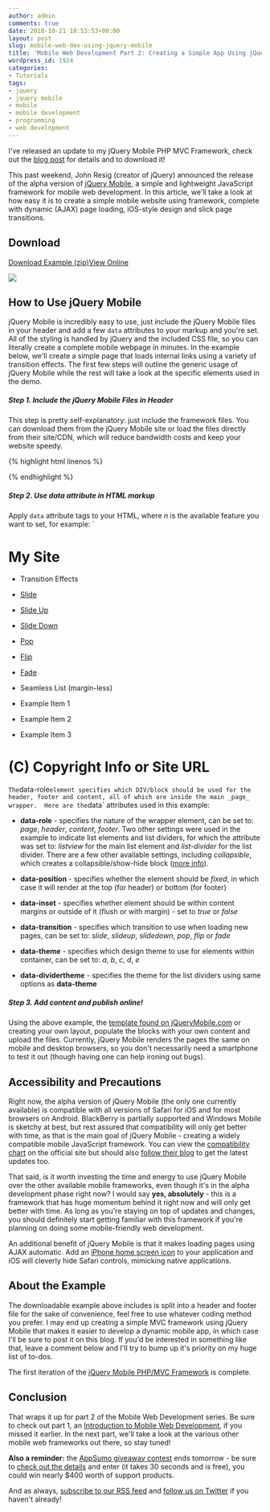 ```yaml
---
author: admin
comments: true
date: 2010-10-21 18:53:53+00:00
layout: post
slug: mobile-web-dev-using-jquery-mobile
title: 'Mobile Web Development Part 2: Creating a Simple App Using jQuery Mobile'
wordpress_id: 1924
categories:
- Tutorials
tags:
- jquery
- jquery mobile
- mobile
- mobile development
- programming
- web development
---
```



I've released an update to my jQuery Mobile PHP MVC Framework, check out the [blog post](http://devgrow.com/updated-jquery-mobile-php-mvc-framework/) for details and to download it!




This past weekend, John Resig (creator of jQuery) announced the release of the alpha version of [jQuery Mobile](http://jquerymobile.com/), a simple and lightweight JavaScript framework for mobile web development.  In this article, we'll take a look at how easy it is to create a simple mobile website using framework, complete with dynamic (AJAX) page loading, iOS-style design and slick page transitions.<!-- more -->



## Download




[Download Example (zip)](http://devgrow.com/examples/jquerymobile/jquerymobile.zip)[View Online](http://devgrow.com/examples/jquerymobile/)



[![](http://devgrow.com/wp-content/uploads/2010/10/mobile-dev2-screenshot.png)](http://devgrow.com/examples/jquerymobile/)



## How to Use jQuery Mobile


jQuery Mobile is incredibly easy to use, just include the jQuery Mobile files in your header and add a few `data` attributes to your markup and you're set.  All of the styling is handled by jQuery and the included CSS file, so you can literally create a complete mobile webpage in minutes.  In the example below, we'll create a simple page that loads internal links using a variety of transition effects.  The first few steps will outline the generic usage of jQuery Mobile while the rest will take a look at the specific elements used in the demo.



##### Step 1. Include the jQuery Mobile Files in Header


This step is pretty self-explanatory: just include the framework files.  You can download them from the jQuery Mobile site or load the files directly from their site/CDN, which will reduce bandwidth costs and keep your website speedy.

{% highlight html linenos %}
<link rel="stylesheet" href="http://code.jquery.com/mobile/1.0a1/jquery.mobile-1.0a1.min.css" />
<script type="text/javascript" src="http://code.jquery.com/jquery-1.4.3.min.js"></script>
<script type="text/javascript" src="http://code.jquery.com/mobile/1.0a1/jquery.mobile-1.0a1.min.js"></script>
{% endhighlight %}



##### Step 2. Use data attribute in HTML markup


Apply `data` attribute tags to your HTML, where _n_ is the available feature you want to set, for example:
`








# My Site












  * Transition Effects


  * [Slide](effects.php?id=slide)


  * [Slide Up](effects.php?id=slideup)


  * [Slide Down](effects.php?id=slidedown)


  * [Pop](effects.php?id=pop)


  * [Flip](effects.php?id=flip)


  * [Fade](effects.php?id=fade)









  * Seamless List (margin-less)


  * Example Item 1


  * Example Item 2


  * Example Item 3










# (C) Copyright Info or Site URL








`
The `data-role` element specifies which DIV/block should be used for the header, footer and content, all of which are inside the main _page_ wrapper.  Here are the `data` attributes used in this example:




  * **data-role** - specifies the nature of the wrapper element, can be set to: _page_, _header_, _content_, _footer_.  Two other settings were used in the example to indicate list elements and list dividers, for which the attribute was set to: _listview_ for the main list element and _list-divider_ for the list divider.  There are a few other available settings, including _collapsible_, which creates a collapsible/show-hide block ([more info](http://jquerymobile.com/demos/1.0a1/#docs/content/content-collapsible.html)).


  * **data-position** - specifies whether the element should be _fixed_, in which case it will render at the top (for header) or bottom (for footer)


  * **data-inset** - specifies whether element should be within content margins or outside of it (flush or with margin) - set to _true_ or _false_


  * **data-transition** - specifies which transition to use when loading new pages, can be set to: _slide_, _slideup_, _slidedown_, _pop_, _flip_ or _fade_


  * **data-theme** - specifies which design theme to use for elements within container, can be set to: _a_, _b_, _c_, _d_, _e_


  * **data-dividertheme** - specifies the theme for the list dividers using same options as **data-theme**





##### Step 3. Add content and publish online!


Using the above example, the [template found on jQueryMobile.com](http://jquerymobile.com/demos/1.0a1/#docs/pages/docs-pages.html) or creating your own layout, populate the blocks with your own content and upload the files.  Currently, jQuery Mobile renders the pages the same on mobile and desktop browsers, so you don't necessarily need a smartphone to test it out (though having one can help ironing out bugs).



## Accessibility and Precautions


Right now, the alpha version of jQuery Mobile (the only one currently available) is compatible with all versions of Safari for iOS and for most browsers on Android.  BlackBerry is partially supported and Windows Mobile is sketchy at best, but rest assured that compatibility will only get better with time, as that is the main goal of jQuery Mobile - creating a widely compatible mobile JavaScript framework.  You can view the [compatibility chart](http://jquerymobile.com/gbs/) on the official site but should also [follow their blog](http://jquerymobile.com/blog/) to get the latest updates too.

That said, is it worth investing the time and energy to use jQuery Mobile over the other available mobile frameworks, even though it's in the alpha development phase right now?  I would say **yes, absolutely** - this is a framework that has huge momentum behind it right now and will only get better with time.  As long as you're staying on top of updates and changes, you should definitely start getting familiar with this framework if you're planning on doing some mobile-friendly web development.

An additional benefit of jQuery Mobile is that it makes loading pages using AJAX automatic.  Add an [iPhone home screen icon](http://www.askdavetaylor.com/how_to_create_custom_apple_iphone_website_icon.html) to your application and iOS will cleverly hide Safari controls, mimicking native applications.



## About the Example


The downloadable example above includes is split into a header and footer file for the sake of convenience, feel free to use whatever coding method you prefer.  I may end up creating a simple MVC framework using jQuery Mobile that makes it easier to develop a dynamic mobile app, in which case I'll be sure to post it on this blog.  If you'd be interested in something like that, leave a comment below and I'll try to bump up it's priority on my huge list of to-dos.




The first iteration of the [jQuery Mobile PHP/MVC Framework](http://devgrow.com/jquery-mobile-php-mvc-framework/) is complete.






## Conclusion


That wraps it up for part 2 of the Mobile Web Development series.  Be sure to check out part 1, an [Introduction to Mobile Web Development](http://devgrow.com/intro-to-mobile-web-dev/), if you missed it earlier.  In the next part, we'll take a look at the various other mobile web frameworks out there, so stay tuned!

**Also a reminder:** the [AppSumo giveaway contest](http://devgrow.com/appsumo-giveaway/) ends tomorrow - be sure to [check out the details](http://devgrow.com/appsumo-giveaway/) and enter (it takes 30 seconds and is free), you could win nearly $400 worth of support products.

And as always, [subscribe to our RSS feed](http://feeds.feedburner.com/devgrow) and [follow us on Twitter](http://twitter.com/ThinkDevGrow) if you haven't already!
